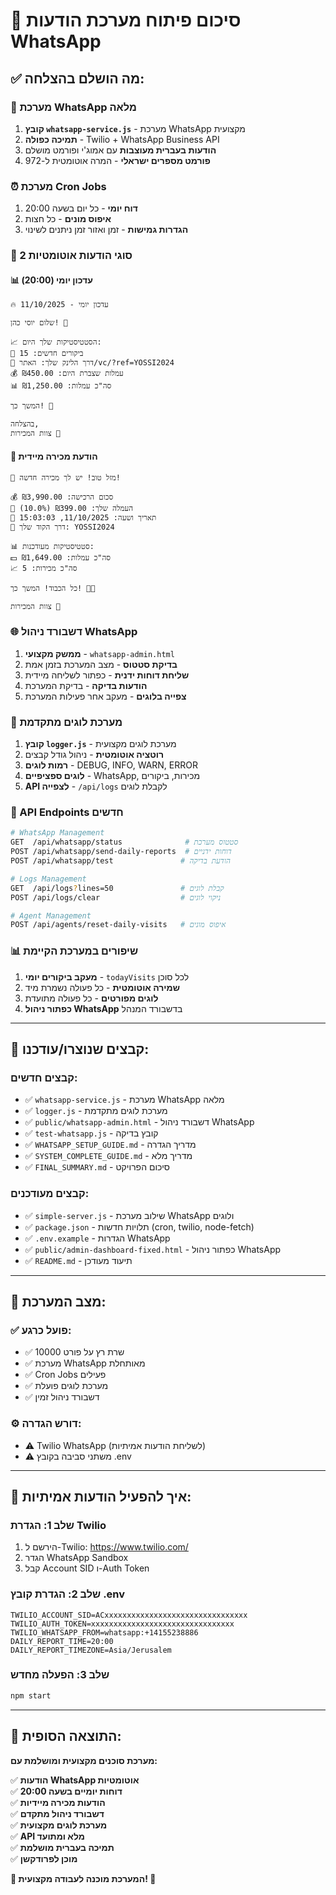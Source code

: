 # 🎉 סיכום פיתוח מערכת הודעות WhatsApp

## ✅ מה הושלם בהצלחה:

### **📱 מערכת WhatsApp מלאה**
1. **קובץ `whatsapp-service.js`** - מערכת WhatsApp מקצועית
2. **תמיכה כפולה** - Twilio + WhatsApp Business API
3. **הודעות בעברית מעוצבות** עם אמוג'י ופורמט מושלם
4. **פורמט מספרים ישראלי** - המרה אוטומטית ל-972

### **⏰ מערכת Cron Jobs**
1. **דוח יומי** - כל יום בשעה 20:00
2. **איפוס מונים** - כל חצות
3. **הגדרות גמישות** - זמן ואזור זמן ניתנים לשינוי

### **🎯 2 סוגי הודעות אוטומטיות**

#### **📊 עדכון יומי (20:00)**
```
🔥 עדכון יומי - 11/10/2025

שלום יוסי כהן! 👋

📈 הסטטיסטיקות שלך היום:
👥 ביקורים חדשים: 15
🔗 דרך הלינק שלך: האתר/vc/?ref=YOSSI2024
💰 עמלות שצברת היום: ₪450.00
📊 סה"כ עמלות: ₪1,250.00

המשך כך! 💪

בהצלחה,
צוות המכירות 🎯
```

#### **🎉 הודעת מכירה מיידית**
```
🎉 מזל טוב! יש לך מכירה חדשה!

💰 סכום הרכישה: ₪3,990.00
🤑 העמלה שלך: ₪399.00 (10.0%)
📅 תאריך ושעה: 11/10/2025, 15:03:03
🔗 דרך הקוד שלך: YOSSI2024

📊 סטטיסטיקות מעודכנות:
💵 סה"כ עמלות: ₪1,649.00
📈 סה"כ מכירות: 5

כל הכבוד! המשך כך! 🚀🔥

צוות המכירות 🎯
```

### **🌐 דשבורד ניהול WhatsApp**
1. **ממשק מקצועי** - `whatsapp-admin.html`
2. **בדיקת סטטוס** - מצב המערכת בזמן אמת
3. **שליחת דוחות ידנית** - כפתור לשליחה מיידית
4. **הודעות בדיקה** - בדיקת המערכת
5. **צפייה בלוגים** - מעקב אחר פעילות המערכת

### **📝 מערכת לוגים מתקדמת**
1. **קובץ `logger.js`** - מערכת לוגים מקצועית
2. **רוטציה אוטומטית** - ניהול גודל קבצים
3. **רמות לוגים** - DEBUG, INFO, WARN, ERROR
4. **לוגים ספציפיים** - WhatsApp, מכירות, ביקורים
5. **API לצפייה** - `/api/logs` לקבלת לוגים

### **🔧 API Endpoints חדשים**
```bash
# WhatsApp Management
GET  /api/whatsapp/status              # סטטוס מערכת
POST /api/whatsapp/send-daily-reports  # דוחות ידניים
POST /api/whatsapp/test               # הודעת בדיקה

# Logs Management  
GET  /api/logs?lines=50               # קבלת לוגים
POST /api/logs/clear                  # ניקוי לוגים

# Agent Management
POST /api/agents/reset-daily-visits   # איפוס מונים
```

### **📊 שיפורים במערכת הקיימת**
1. **מעקב ביקורים יומי** - `todayVisits` לכל סוכן
2. **שמירה אוטומטית** - כל פעולה נשמרת מיד
3. **לוגים מפורטים** - כל פעולה מתועדת
4. **כפתור ניהול WhatsApp** בדשבורד המנהל

---

## 📁 קבצים שנוצרו/עודכנו:

### **קבצים חדשים:**
- ✅ `whatsapp-service.js` - מערכת WhatsApp מלאה
- ✅ `logger.js` - מערכת לוגים מתקדמת
- ✅ `public/whatsapp-admin.html` - דשבורד ניהול WhatsApp
- ✅ `test-whatsapp.js` - קובץ בדיקה
- ✅ `WHATSAPP_SETUP_GUIDE.md` - מדריך הגדרה
- ✅ `SYSTEM_COMPLETE_GUIDE.md` - מדריך מלא
- ✅ `FINAL_SUMMARY.md` - סיכום הפרויקט

### **קבצים מעודכנים:**
- ✅ `simple-server.js` - שילוב מערכת WhatsApp ולוגים
- ✅ `package.json` - תלויות חדשות (cron, twilio, node-fetch)
- ✅ `.env.example` - הגדרות WhatsApp
- ✅ `public/admin-dashboard-fixed.html` - כפתור ניהול WhatsApp
- ✅ `README.md` - תיעוד מעודכן

---

## 🚀 מצב המערכת:

### **✅ פועל כרגע:**
- ✅ שרת רץ על פורט 10000
- ✅ מערכת WhatsApp מאותחלת
- ✅ Cron Jobs פעילים
- ✅ מערכת לוגים פועלת
- ✅ דשבורד ניהול זמין

### **⚙️ דורש הגדרה:**
- ⚠️ Twilio WhatsApp (לשליחת הודעות אמיתיות)
- ⚠️ משתני סביבה בקובץ .env

---

## 🎯 איך להפעיל הודעות אמיתיות:

### **שלב 1: הגדרת Twilio**
1. הירשם ל-Twilio: https://www.twilio.com/
2. הגדר WhatsApp Sandbox
3. קבל Account SID ו-Auth Token

### **שלב 2: הגדרת קובץ .env**
```env
TWILIO_ACCOUNT_SID=ACxxxxxxxxxxxxxxxxxxxxxxxxxxxxxxxx
TWILIO_AUTH_TOKEN=xxxxxxxxxxxxxxxxxxxxxxxxxxxxxxxx
TWILIO_WHATSAPP_FROM=whatsapp:+14155238886
DAILY_REPORT_TIME=20:00
DAILY_REPORT_TIMEZONE=Asia/Jerusalem
```

### **שלב 3: הפעלה מחדש**
```bash
npm start
```

---

## 🎉 התוצאה הסופית:

**מערכת סוכנים מקצועית ומושלמת עם:**

✅ **הודעות WhatsApp אוטומטיות**  
✅ **דוחות יומיים בשעה 20:00**  
✅ **הודעות מכירה מיידיות**  
✅ **דשבורד ניהול מתקדם**  
✅ **מערכת לוגים מקצועית**  
✅ **API מלא ומתועד**  
✅ **תמיכה בעברית מושלמת**  
✅ **מוכן לפרודקשן**  

**🚀 המערכת מוכנה לעבודה מקצועית! 🎯**

